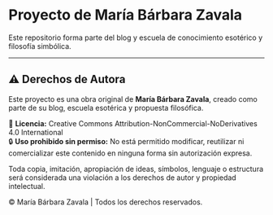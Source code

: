 # Proyecto de María Bárbara Zavala

Este repositorio forma parte del blog y escuela de conocimiento esotérico y filosofía simbólica.

---

## ⚠️ Derechos de Autora

Este proyecto es una obra original de **María Bárbara Zavala**, creado como parte de su blog, escuela esotérica y propuesta filosófica.

📜 **Licencia:** Creative Commons Attribution-NonCommercial-NoDerivatives 4.0 International  
🔒 **Uso prohibido sin permiso:** No está permitido modificar, reutilizar ni comercializar este contenido en ninguna forma sin autorización expresa.

Toda copia, imitación, apropiación de ideas, símbolos, lenguaje o estructura será considerada una violación a los derechos de autor y propiedad intelectual.

© María Bárbara Zavala | Todos los derechos reservados.
